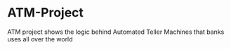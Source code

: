 # ATM-Project
ATM project shows the logic behind Automated Teller Machines that banks uses all over the world
